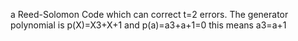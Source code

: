 a Reed-Solomon Code which can correct t=2 errors. The generator polynomial is p(X)=X3+X+1 and p(a)=a3+a+1=0 this means a3=a+1
